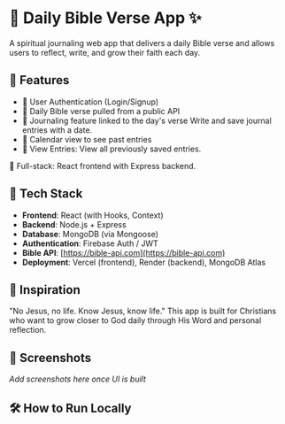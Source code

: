 # 📖 Daily Bible Verse App ✨

A spiritual journaling web app that delivers a daily Bible verse and allows users to reflect, write, and grow their faith each day.

## 🌟 Features
- 🔐 User Authentication (Login/Signup)
- 📖 Daily Bible verse pulled from a public API
- 📝 Journaling feature linked to the day's verse
  Write and save journal entries with a date.
- 📅 Calendar view to see past entries
- 📂 View Entries: View all previously saved entries.

🔁 Full-stack: React frontend with Express backend.
## 🚀 Tech Stack
- **Frontend**: React (with Hooks, Context)
- **Backend**: Node.js + Express
- **Database**: MongoDB (via Mongoose)
- **Authentication**: Firebase Auth / JWT
- **Bible API**: [https://bible-api.com](https://bible-api.com)
- **Deployment**: Vercel (frontend), Render (backend), MongoDB Atlas

## 🙏 Inspiration
"No Jesus, no life. Know Jesus, know life."
This app is built for Christians who want to grow closer to God daily through His Word and personal reflection.
## 📸 Screenshots
_Add screenshots here once UI is built_

## 🛠️ How to Run Locally
